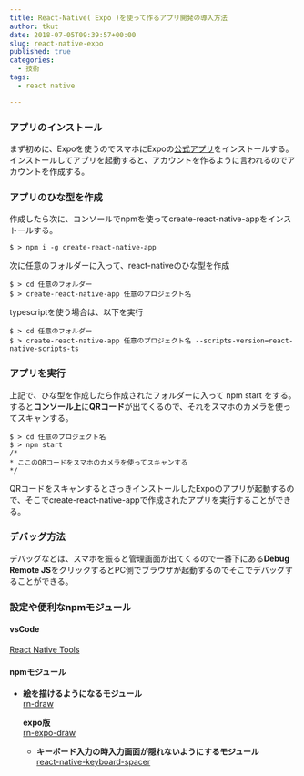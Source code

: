 ```yaml
---
title: React-Native( Expo )を使って作るアプリ開発の導入方法
author: tkut
date: 2018-07-05T09:39:57+00:00
slug: react-native-expo
published: true
categories:
  - 技術
tags:
  - react native

---
```

### アプリのインストール

まず初めに、Expoを使うのでスマホにExpoの[公式アプリ][1]をインストールする。  
インストールしてアプリを起動すると、アカウントを作るように言われるのでアカウントを作成する。

### アプリのひな型を作成

作成したら次に、コンソールでnpmを使ってcreate-react-native-appをインストールする。

`$ > npm i -g create-react-native-app` 

次に任意のフォルダーに入って、react-nativeのひな型を作成

```
$ > cd 任意のフォルダー
$ > create-react-native-app 任意のプロジェクト名
```

typescriptを使う場合は、以下を実行

```
$ > cd 任意のフォルダー
$ > create-react-native-app 任意のプロジェクト名 --scripts-version=react-native-scripts-ts
```


### アプリを実行

上記で、ひな型を作成したら作成されたフォルダーに入って npm start をする。  
すると**コンソール上**に**QRコード**が出てくるので、それをスマホのカメラを使ってスキャンする。

```
$ > cd 任意のプロジェクト名
$ > npm start
/*
* ここのQRコードをスマホのカメラを使ってスキャンする
*/
```


QRコードをスキャンするとさっきインストールしたExpoのアプリが起動するので、そこでcreate-react-native-appで作成されたアプリを実行することができる。

### デバッグ方法

デバッグなどは、スマホを振ると管理画面が出てくるので一番下にある**Debug Remote JS**をクリックするとPC側でブラウザが起動するのでそこでデバッグすることができる。

### 設定や便利なnpmモジュール

#### vsCode

[React Native Tools][2]

#### npmモジュール

  * **絵を描けるようになるモジュール**  
    [rn-draw][3]</p> 
    **expo版**  
    [rn-expo-draw][4] </li> 
    
      * **キーボード入力の時入力画面が隠れないようにするモジュール**  
        [react-native-keyboard-spacer][5] </ul>

 [1]: https://itunes.apple.com/app/apple-store/id982107779?mt=8
 [2]: https://marketplace.visualstudio.com/items?itemName=vsmobile.vscode-react-native
 [3]: https://www.npmjs.com/package/rn-draw
 [4]: https://www.npmjs.com/package/rn-expo-draw
 [5]: https://www.npmjs.com/package/react-native-keyboard-spacer